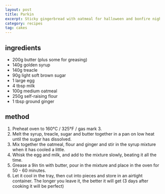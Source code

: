 ```yaml
---
layout: post
title: Parkin
excerpt: Sticky gingerbread with oatmeal for halloween and bonfire night
category: recipes
tag: cakes
---
```


## ingredients

* 200g butter (plus some for greasing)
* 140g golden syrup
* 140g treacle
* 90g light soft brown sugar
* 1 large egg
* 4 tbsp milk
* 100g medium oatmeal
* 250g self-raising flour
* 1 tbsp ground ginger

## method

1. Preheat oven to 160&deg;C / 325&deg;F / gas mark 3.
2. Melt the syrup, treacle, sugar and butter together in a pan on low heat until the sugar has dissolved.
3. Mix together the oatmeal, flour and ginger and stir in the syrup mixture when it has cooled a little.
4. Whisk the egg and milk, and add to the mixture slowly, beating it all the time.
5. Grease a 9in tin with butter, pour in the mixture and place in the oven for 50 - 60 minutes.
6. Let it cool in the tray, then cut into pieces and store in an airtight container. The longer you leave it, the better it will get (3 days after cooking it will be perfect)
